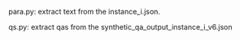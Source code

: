 para.py: extract text from the instance_i.json.

qs.py: extract qas from the synthetic_qa_output_instance_i_v6.json